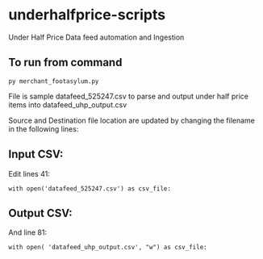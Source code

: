 # underhalfprice-scripts
Under Half Price Data feed automation and Ingestion

## To run from command
```
py merchant_footasylum.py
```

File is sample datafeed_525247.csv to parse and output under half price items into datafeed_uhp_output.csv

Source and Destination file location are updated by changing the filename in the following lines:

## Input CSV:
Edit lines 41:

```
with open('datafeed_525247.csv') as csv_file:
```

## Output CSV:
And line 81:

```
with open( 'datafeed_uhp_output.csv', "w") as csv_file:
```


